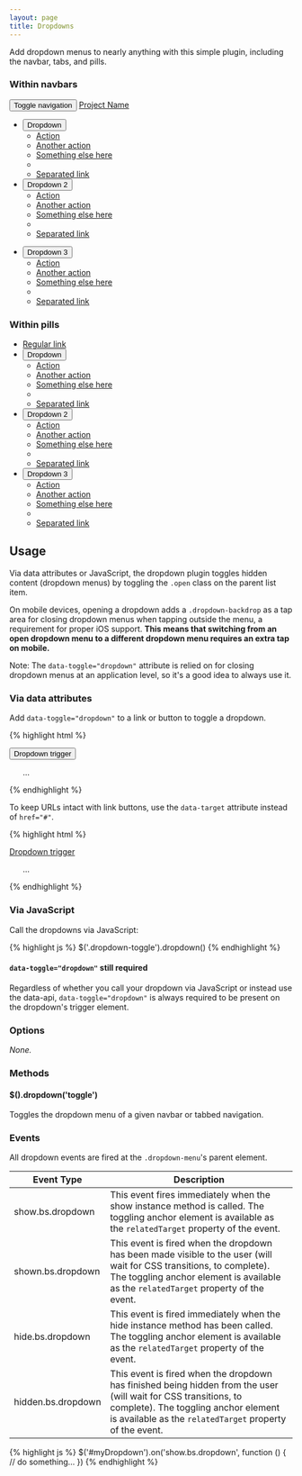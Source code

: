 ```yaml
---
layout: page
title: Dropdowns
---
```


Add dropdown menus to nearly anything with this simple plugin, including the navbar, tabs, and pills.

### Within navbars

<div class="bs-example">
  <nav id="navbar-example" class="navbar navbar-default navbar-static" role="navigation">
    <div class="container-fluid">
      <div class="navbar-header">
        <button class="navbar-toggle collapsed" type="button" data-toggle="collapse" data-target=".bs-example-js-navbar-collapse">
          <span class="sr-only">Toggle navigation</span>
          <span class="icon-bar"></span>
          <span class="icon-bar"></span>
          <span class="icon-bar"></span>
        </button>
        <a class="navbar-brand" href="#">Project Name</a>
      </div>
      <div class="collapse navbar-collapse bs-example-js-navbar-collapse">
        <ul class="nav navbar-nav">
          <li class="dropdown">
            <button id="drop1" type="button" class="dropdown-toggle" data-toggle="dropdown">
              Dropdown
            </button>
            <ul class="dropdown-menu" role="menu" aria-labelledby="drop1">
              <li role="presentation"><a role="menuitem" tabindex="-1" href="http://twitter.com/fat">Action</a></li>
              <li role="presentation"><a role="menuitem" tabindex="-1" href="http://twitter.com/fat">Another action</a></li>
              <li role="presentation"><a role="menuitem" tabindex="-1" href="http://twitter.com/fat">Something else here</a></li>
              <li role="presentation" class="divider"></li>
              <li role="presentation"><a role="menuitem" tabindex="-1" href="http://twitter.com/fat">Separated link</a></li>
            </ul>
          </li>
          <li class="dropdown">
            <button id="drop2" type="button" class="dropdown-toggle" data-toggle="dropdown">
              Dropdown 2
            </button>
            <ul class="dropdown-menu" role="menu" aria-labelledby="drop2">
              <li role="presentation"><a role="menuitem" tabindex="-1" href="http://twitter.com/fat">Action</a></li>
              <li role="presentation"><a role="menuitem" tabindex="-1" href="http://twitter.com/fat">Another action</a></li>
              <li role="presentation"><a role="menuitem" tabindex="-1" href="http://twitter.com/fat">Something else here</a></li>
              <li role="presentation" class="divider"></li>
              <li role="presentation"><a role="menuitem" tabindex="-1" href="http://twitter.com/fat">Separated link</a></li>
            </ul>
          </li>
        </ul>
        <ul class="nav navbar-nav navbar-right">
          <li id="fat-menu" class="dropdown">
            <button id="drop3" type="button" class="dropdown-toggle" data-toggle="dropdown">
              Dropdown 3
            </button>
            <ul class="dropdown-menu" role="menu" aria-labelledby="drop3">
              <li role="presentation"><a role="menuitem" tabindex="-1" href="http://twitter.com/fat">Action</a></li>
              <li role="presentation"><a role="menuitem" tabindex="-1" href="http://twitter.com/fat">Another action</a></li>
              <li role="presentation"><a role="menuitem" tabindex="-1" href="http://twitter.com/fat">Something else here</a></li>
              <li role="presentation" class="divider"></li>
              <li role="presentation"><a role="menuitem" tabindex="-1" href="http://twitter.com/fat">Separated link</a></li>
            </ul>
          </li>
        </ul>
      </div><!-- /.nav-collapse -->
    </div><!-- /.container-fluid -->
  </nav> <!-- /navbar-example -->
</div> <!-- /example -->

### Within pills

<div class="bs-example">
  <ul class="nav nav-pills" role="tablist">
    <li role="presentation" class="active"><a href="#">Regular link</a></li>
    <li role="presentation" class="dropdown">
      <button id="drop4" type="button" data-toggle="dropdown">
        Dropdown
      </button>
      <ul id="menu1" class="dropdown-menu" role="menu" aria-labelledby="drop4">
        <li role="presentation"><a role="menuitem" tabindex="-1" href="http://twitter.com/fat">Action</a></li>
        <li role="presentation"><a role="menuitem" tabindex="-1" href="http://twitter.com/fat">Another action</a></li>
        <li role="presentation"><a role="menuitem" tabindex="-1" href="http://twitter.com/fat">Something else here</a></li>
        <li role="presentation" class="divider"></li>
        <li role="presentation"><a role="menuitem" tabindex="-1" href="http://twitter.com/fat">Separated link</a></li>
      </ul>
    </li>
    <li role="presentation" class="dropdown">
      <button id="drop5" type="button" data-toggle="dropdown">
        Dropdown 2
      </button>
      <ul id="menu2" class="dropdown-menu" role="menu" aria-labelledby="drop5">
        <li role="presentation"><a role="menuitem" tabindex="-1" href="http://twitter.com/fat">Action</a></li>
        <li role="presentation"><a role="menuitem" tabindex="-1" href="http://twitter.com/fat">Another action</a></li>
        <li role="presentation"><a role="menuitem" tabindex="-1" href="http://twitter.com/fat">Something else here</a></li>
        <li role="presentation" class="divider"></li>
        <li role="presentation"><a role="menuitem" tabindex="-1" href="http://twitter.com/fat">Separated link</a></li>
      </ul>
    </li>
    <li role="presentation" class="dropdown">
      <button id="drop6" type="button" data-toggle="dropdown">
        Dropdown 3
      </button>
      <ul id="menu3" class="dropdown-menu" role="menu" aria-labelledby="drop6">
        <li role="presentation"><a role="menuitem" tabindex="-1" href="http://twitter.com/fat">Action</a></li>
        <li role="presentation"><a role="menuitem" tabindex="-1" href="http://twitter.com/fat">Another action</a></li>
        <li role="presentation"><a role="menuitem" tabindex="-1" href="http://twitter.com/fat">Something else here</a></li>
        <li role="presentation" class="divider"></li>
        <li role="presentation"><a role="menuitem" tabindex="-1" href="http://twitter.com/fat">Separated link</a></li>
      </ul>
    </li>
  </ul>
</div>

## Usage

Via data attributes or JavaScript, the dropdown plugin toggles hidden content (dropdown menus) by toggling the `.open` class on the parent list item.

On mobile devices, opening a dropdown adds a `.dropdown-backdrop` as a tap area for closing dropdown menus when tapping outside the menu, a requirement for proper iOS support. **This means that switching from an open dropdown menu to a different dropdown menu requires an extra tap on mobile.**

Note: The `data-toggle="dropdown"` attribute is relied on for closing dropdown menus at an application level, so it's a good idea to always use it.

### Via data attributes

Add `data-toggle="dropdown"` to a link or button to toggle a dropdown.

{% highlight html %}
<div class="dropdown">
  <button id="dLabel" type="button" data-toggle="dropdown">
    Dropdown trigger
   <span class="caret"></span>
  </button>
  <ul class="dropdown-menu" role="menu" aria-labelledby="dLabel">
    ...
  </ul>
</div>
{% endhighlight %}

To keep URLs intact with link buttons, use the `data-target` attribute instead of `href="#"`.

{% highlight html %}
<div class="dropdown">
  <a id="dLabel" data-target="#" href="http://example.com" data-toggle="dropdown">
    Dropdown trigger
    <span class="caret"></span>
  </a>

  <ul class="dropdown-menu" role="menu" aria-labelledby="dLabel">
    ...
  </ul>
</div>
{% endhighlight %}

### Via JavaScript

Call the dropdowns via JavaScript:

{% highlight js %}
$('.dropdown-toggle').dropdown()
{% endhighlight %}

<div class="bs-callout bs-callout-info">
  <h4><code>data-toggle="dropdown"</code> still required</h4>
  <p>Regardless of whether you call your dropdown via JavaScript or instead use the data-api, <code>data-toggle="dropdown"</code> is always required to be present on the dropdown's trigger element.</p>
</div>

### Options

*None.*

### Methods

#### $().dropdown('toggle')

Toggles the dropdown menu of a given navbar or tabbed navigation.

### Events

All dropdown events are fired at the `.dropdown-menu`'s parent element.

<div class="table-responsive">
  <table class="table table-bordered table-striped">
    <thead>
      <tr>
        <th style="width: 150px;">Event Type</th>
        <th>Description</th>
      </tr>
    </thead>
    <tbody>
      <tr>
        <td>show.bs.dropdown</td>
        <td>This event fires immediately when the show instance method is called. The toggling anchor element is available as the <code>relatedTarget</code> property of the event.</td>
      </tr>
      <tr>
        <td>shown.bs.dropdown</td>
        <td>This event is fired when the dropdown has been made visible to the user (will wait for CSS transitions, to complete).  The toggling anchor element is available as the <code>relatedTarget</code> property of the event.</td>
      </tr>
      <tr>
        <td>hide.bs.dropdown</td>
        <td>This event is fired immediately when the hide instance method has been called. The toggling anchor element is available as the <code>relatedTarget</code> property of the event.</td>
      </tr>
      <tr>
        <td>hidden.bs.dropdown</td>
        <td>This event is fired when the dropdown has finished being hidden from the user (will wait for CSS transitions, to complete). The toggling anchor element is available as the <code>relatedTarget</code> property of the event.</td>
      </tr>
    </tbody>
  </table>
</div>

{% highlight js %}
$('#myDropdown').on('show.bs.dropdown', function () {
  // do something…
})
{% endhighlight %}
